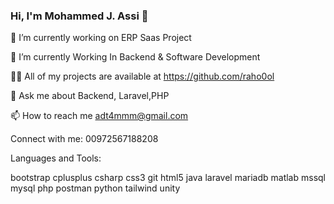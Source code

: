 ### Hi, I'm Mohammed J. Assi 👋

🔭 I’m currently working on ERP Saas Project

🌱 I’m currently Working In Backend & Software Development

👨‍💻 All of my projects are available at https://github.com/raho0ol

💬 Ask me about Backend, Laravel,PHP

📫 How to reach me adt4mmm@gmail.com

Connect with me:
00972567188208

Languages and Tools:

bootstrap cplusplus csharp css3 git html5 java laravel mariadb matlab mssql mysql php postman python tailwind unity
